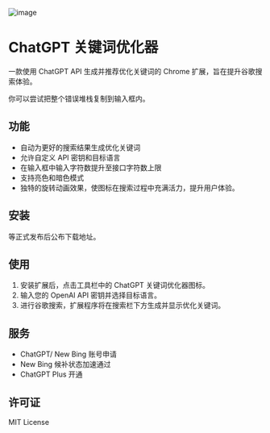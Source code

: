 ![image](https://user-images.githubusercontent.com/22427967/231767375-f5728126-ed2f-4c1a-bbbb-e933328a5f2b.png)

# ChatGPT 关键词优化器

一款使用 ChatGPT API 生成并推荐优化关键词的 Chrome 扩展，旨在提升谷歌搜索体验。

你可以尝试把整个错误堆栈复制到输入框内。

## 功能

- 自动为更好的搜索结果生成优化关键词
- 允许自定义 API 密钥和目标语言
- 在输入框中输入字符数提升至接口字符数上限
- 支持亮色和暗色模式
- 独特的旋转动画效果，使图标在搜索过程中充满活力，提升用户体验。

## 安装

等正式发布后公布下载地址。

## 使用

1. 安装扩展后，点击工具栏中的 ChatGPT 关键词优化器图标。
2. 输入您的 OpenAI API 密钥并选择目标语言。
3. 进行谷歌搜索，扩展程序将在搜索栏下方生成并显示优化关键词。


## 服务

- ChatGPT/ New Bing 账号申请
- New Bing 候补状态加速通过
- ChatGPT Plus 开通


## 许可证

MIT License
